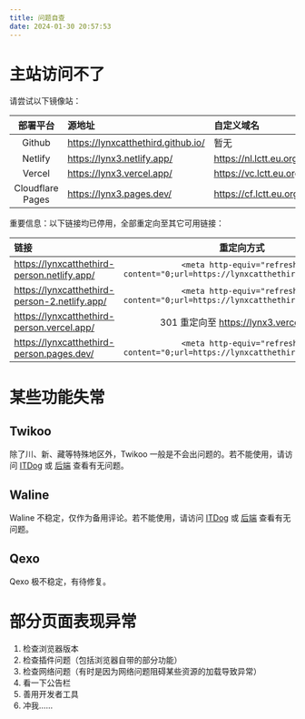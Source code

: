 ```yaml
---
title: 问题自查
date: 2024-01-30 20:57:53
---
```


# 主站访问不了

请尝试以下镜像站：

|     部署平台     | 源地址                               | 自定义域名                | 备用                                 |
| :--------------: | :----------------------------------- | :------------------------ | :----------------------------------- |
|      Github      | <https://lynxcatthethird.github.io/> | 暂无                      | 暂无                                 |
|     Netlify      | <https://lynx3.netlify.app/>         | <https://nl.lctt.eu.org/> | <https://nl.lynxcatthethird.eu.org/> |
|      Vercel      | <https://lynx3.vercel.app/>          | <https://vc.lctt.eu.org/> | <https://vc.lynxcatthethird.eu.org/> |
| Cloudflare Pages | <https://lynx3.pages.dev/>           | <https://cf.lctt.eu.org/> | <https://cf.lynxcatthethird.eu.org/> |

重要信息：以下链接均已停用，全部重定向至其它可用链接：

| 链接                                            |                                    重定向方式                                     |
| :---------------------------------------------- | :-------------------------------------------------------------------------------: |
| <https://lynxcatthethird-person.netlify.app/>   | `<meta http-equiv="refresh" content="0;url=https://lynxcatthethird.github.io/"> ` |
| <https://lynxcatthethird-person-2.netlify.app/> | `<meta http-equiv="refresh" content="0;url=https://lynxcatthethird.github.io/"> ` |
| <https://lynxcatthethird-person.vercel.app/>    |                     301 重定向至 <https://lynx3.vercel.app/>                      |
| <https://lynxcatthethird-person.pages.dev/>     | `<meta http-equiv="refresh" content="0;url=https://lynxcatthethird.github.io/"> ` |

# 某些功能失常

## Twikoo

除了川、新、藏等特殊地区外，Twikoo 一般是不会出问题的。若不能使用，请访问 [ITDog](https://www.itdog.cn/http/) 或 [后端](https://twikoo2-lynx3.netlify.app/) 查看有无问题。

## Waline

Waline 不稳定，仅作为备用评论。若不能使用，请访问 [ITDog](https://www.itdog.cn/http/) 或 [后端](https://waline.lctt.eu.org/) 查看有无问题。

## Qexo

Qexo 极不稳定，有待修复。

# 部分页面表现异常

1. 检查浏览器版本
2. 检查插件问题（包括浏览器自带的部分功能）
3. 检查网络问题（有时是因为网络问题阻碍某些资源的加载导致异常）
4. 看一下公告栏
5. 善用开发者工具
6. 冲我……
